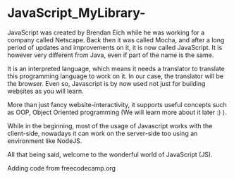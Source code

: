 # JavaScript_MyLibrary-
JavaScript was created by Brendan Eich while he was working for a company called Netscape. Back then it was called Mocha, and after a long period of updates and improvements on it, it is now called JavaScript. It is however very different from Java, even if part of the name is the same.


It is an interpreted language, which means it needs a translator to translate this programming language to work on it. In our case, the translator will be the browser. Even so, Javascript is by now used not just for building websites as you will learn.

More than just fancy website-interactivity, it supports useful concepts such as OOP, Object Oriented programming (We will learn more about it later :) ).

While in the beginning, most of the usage of Javascript works with the client-side, nowadays it can work on the server-side too using an environment like NodeJS.

All that being said, welcome to the wonderful world of JavaScript (JS).

Adding code from freecodecamp.org

